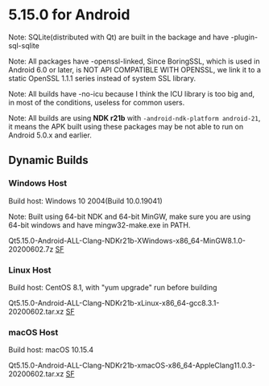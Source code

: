 # 5.15.0 for Android

Note: SQLite(distributed with Qt) are built in the backage and have -plugin-sql-sqlite

Note: All packages have -openssl-linked, Since BoringSSL, which is used in Android 6.0 or later, is NOT API COMPATIBLE WITH OPENSSL, we link it to a static OpenSSL 1.1.1 series instead of system SSL library.

Note: All builds have -no-icu because I think the ICU library is too big and, in most of the conditions, useless for common users.

Note: All builds are using __NDK r21b__ with `-android-ndk-platform android-21`, it means the APK built using these packages may be not able to run on Android 5.0.x and earlier.

## Dynamic Builds

### Windows Host

Build host: Windows 10 2004(Build 10.0.19041)

Note: Built using 64-bit NDK and 64-bit MinGW, make sure you are using 64-bit windows and have mingw32-make.exe in PATH.

Qt5.15.0-Android-ALL-Clang-NDKr21b-XWindows-x86_64-MinGW8.1.0-20200602.7z [SF](https://sourceforge.net/projects/fsu0413-qtbuilds/files/Qt5.15/Android/Qt5.15.0-Android-ALL-Clang-NDKr21b-XWindows-x86_64-MinGW8.1.0-20200602.7z)

### Linux Host

Build host: CentOS 8.1, with "yum upgrade" run before building

Qt5.15.0-Android-ALL-Clang-NDKr21b-xLinux-x86_64-gcc8.3.1-20200602.tar.xz [SF](https://sourceforge.net/projects/fsu0413-qtbuilds/files/Qt5.15/Android/Qt5.15.0-Android-ALL-Clang-NDKr21b-xLinux-x86_64-gcc8.3.1-20200602.tar.xz)

### macOS Host

Build host: macOS 10.15.4

Qt5.15.0-Android-ALL-Clang-NDKr21b-xmacOS-x86_64-AppleClang11.0.3-20200602.tar.xz [SF](https://sourceforge.net/projects/fsu0413-qtbuilds/files/Qt5.15/Android/Qt5.15.0-Android-ALL-Clang-NDKr21b-xmacOS-x86_64-AppleClang11.0.3-20200602.tar.xz)
